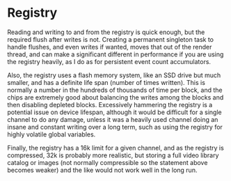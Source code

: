 # Registry
Reading and writing to and from the registry is quick enough, but the required flush after writes is not.  Creating a permanent singleton task to handle flushes, and even writes if wanted, moves that out of the render thread, and can make a significant different in performance if you are using the registry heavily, as I do as for persistent event count accumulators.

Also, the registry uses a flash memory system, like an SSD drive but much smaller, and has a definite life span (number of times written).  This is normally a number in the hundreds of thousands of time per block, and the chips are extremely good about balancing the writes among the blocks and then disabling depleted blocks.  Excessively hammering the registry is a potential issue on device lifespan, although it would be difficult for a single channel to do any damage, unless it was a heavily used channel doing an insane and constant writing over a long term, such as using the registry for highly volatile global variables.

Finally, the registry has a 16k limit for a given channel, and as the registry is compressed, 32k is probably more realistic, but storing a full video library catalog or images (not normally compressible so the statement above becomes weaker) and the like would not work well in the long run.

